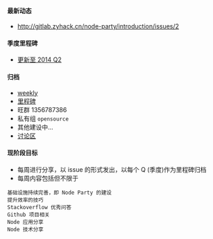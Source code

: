 #### 最新动态
* http://gitlab.zyhack.cn/node-party/introduction/issues/2

#### 季度里程碑
* [更新至 2014 Q2](http://gitlab.zyhack.cn/node-party/introduction/milestones)

#### 归档
* [weekly](http://gitlab.zyhack.cn/node-party/introduction/issues?assignee_id=&label_name=&milestone_id=&scope=all&sort=&state=all)
* [里程碑](http://gitlab.zyhack.cn/node-party/introduction/milestones)
* 旺群 1356787386
* 私有组 `opensource`
* 其他建设中...
* [讨论区](http://gitlab.zyhack.cn/node-party/introduction/wall)

#### 现阶段目标
* 每周进行分享，以 issue 的形式发出，以每个 Q (季度)作为里程碑归档
* 每周内容包括但不限于

```
基础设施持续完善，即 Node Party 的建设  
提升效率的技巧  
Stackoverflow 优秀问答  
Github 项目相关  
Node 应用分享  
Node 技术分享  
```